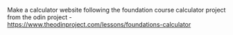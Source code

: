 Make a calculator website following the foundation course calculator project from the odin project - https://www.theodinproject.com/lessons/foundations-calculator